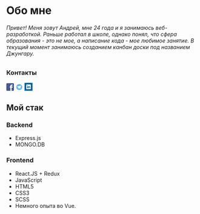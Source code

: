 # Обо мне
###### Привет! Меня зовут Андрей, мне 24 года и я занимаюсь веб-разработкой. Раньше работал в школе, однако понял, что сфера образования - это не мое, а написание кода - мое любимое занятие. В текущий момент занимаюсь созданием канбан доски под названием Джунгару. 

### Контакты
<a href="http://facebook.com/Cabagemage" target="_blank"><img src="facebook.png" /></a>
<a href="https://t.me/Cabagemage" target="_blank"><img src="TG.jpg" /></a>
<a href="https://www.linkedin.com/in/cabagemage/" target="_blank"><img src="linkedin.png" /></a>

## Мой стак
### Backend
- Express.js 
- MONGO.DB 
### Frontend
- React.JS + Redux
- JavaScript 
- HTML5 
- CSS3
- SCSS
- Немного опыта во Vue.


<!--
**Cabagemage/Cabagemage** is a ✨ _special_ ✨ repository because its `README.md` (this file) appears on your GitHub profile.

Here are some ideas to get you started:

- 🔭 I’m currently working on ...
- 🌱 I’m currently learning ...
- 👯 I’m looking to collaborate on ...
- 🤔 I’m looking for help with ...
- 💬 Ask me about ...
- 📫 How to reach me: ...
- 😄 Pronouns: ...
- ⚡ Fun fact: ...
-->

